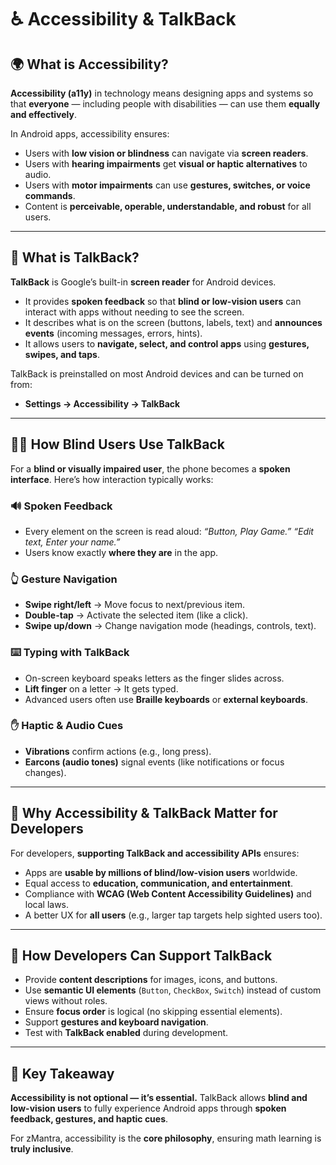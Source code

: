 
# ♿ Accessibility & TalkBack

## 🌍 What is Accessibility?

**Accessibility (a11y)** in technology means designing apps and systems so that **everyone** — including people with disabilities — can use them **equally and effectively**.

In Android apps, accessibility ensures:

* Users with **low vision or blindness** can navigate via **screen readers**.
* Users with **hearing impairments** get **visual or haptic alternatives** to audio.
* Users with **motor impairments** can use **gestures, switches, or voice commands**.
* Content is **perceivable, operable, understandable, and robust** for all users.

---

## 📱 What is TalkBack?

**TalkBack** is Google’s built-in **screen reader** for Android devices.

* It provides **spoken feedback** so that **blind or low-vision users** can interact with apps without needing to see the screen.
* It describes what is on the screen (buttons, labels, text) and **announces events** (incoming messages, errors, hints).
* It allows users to **navigate, select, and control apps** using **gestures, swipes, and taps**.

TalkBack is preinstalled on most Android devices and can be turned on from:

* **Settings → Accessibility → TalkBack**

---

## 👩‍🦯 How Blind Users Use TalkBack

For a **blind or visually impaired user**, the phone becomes a **spoken interface**. Here’s how interaction typically works:

### 🔊 Spoken Feedback

* Every element on the screen is read aloud:
  *“Button, Play Game.”*
  *“Edit text, Enter your name.”*
* Users know exactly **where they are** in the app.

### 👆 Gesture Navigation

* **Swipe right/left** → Move focus to next/previous item.
* **Double-tap** → Activate the selected item (like a click).
* **Swipe up/down** → Change navigation mode (headings, controls, text).

### ⌨️ Typing with TalkBack

* On-screen keyboard speaks letters as the finger slides across.
* **Lift finger** on a letter → It gets typed.
* Advanced users often use **Braille keyboards** or **external keyboards**.

### ✋ Haptic & Audio Cues

* **Vibrations** confirm actions (e.g., long press).
* **Earcons (audio tones)** signal events (like notifications or focus changes).

---

## 🎯 Why Accessibility & TalkBack Matter for Developers

For developers, **supporting TalkBack and accessibility APIs** ensures:

* Apps are **usable by millions of blind/low-vision users** worldwide.
* Equal access to **education, communication, and entertainment**.
* Compliance with **WCAG (Web Content Accessibility Guidelines)** and local laws.
* A better UX for **all users** (e.g., larger tap targets help sighted users too).

---

## 🔧 How Developers Can Support TalkBack

* Provide **content descriptions** for images, icons, and buttons.
* Use **semantic UI elements** (`Button`, `CheckBox`, `Switch`) instead of custom views without roles.
* Ensure **focus order** is logical (no skipping essential elements).
* Support **gestures and keyboard navigation**.
* Test with **TalkBack enabled** during development.

---

## 📌 Key Takeaway

**Accessibility is not optional — it’s essential.**
TalkBack allows **blind and low-vision users** to fully experience Android apps through **spoken feedback, gestures, and haptic cues**.

For zMantra, accessibility is the **core philosophy**, ensuring math learning is **truly inclusive**.

